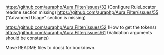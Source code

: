 https://github.com/auraphp/Aura.Filter/issues/32 (Configure RuleLocator readme section missing)
https://github.com/auraphp/Aura.Filter/issues/55 ("Advanced Usage" section is missing)

https://github.com/auraphp/Aura.Filter/issues/52 (How to get the tokens)
https://github.com/auraphp/Aura.Filter/issues/61 (Validation arguments should be constants)

Move README files to docs/ for bookdown.
